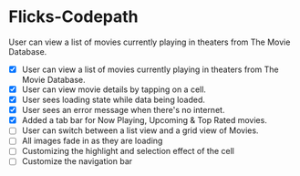 # Flicks-Codepath
User can view a list of movies currently playing in theaters from The Movie Database.
- [x] User can view a list of movies currently playing in theaters from The Movie Database.
- [x] User can view movie details by tapping on a cell.
- [x] User sees loading state while data being loaded.
- [x] User sees an error message when there's no internet.
- [x] Added a tab bar for Now Playing, Upcoming & Top Rated movies.
- [ ] User can switch between a list view and a grid view of Movies.
- [ ] All images fade in as they are loading
- [ ] Customizing the highlight and selection effect of the cell
- [ ] Customize the navigation bar
